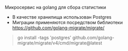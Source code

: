 Микросервис на golang для сбора статистики

- В качестве хранилища использован Postgres
- Миграции применяются посредством библиотеки https://github.com/golang-migrate/migrate/
> go install -tags 'postgres' github.com/golang-migrate/migrate/v4/cmd/migrate@latest